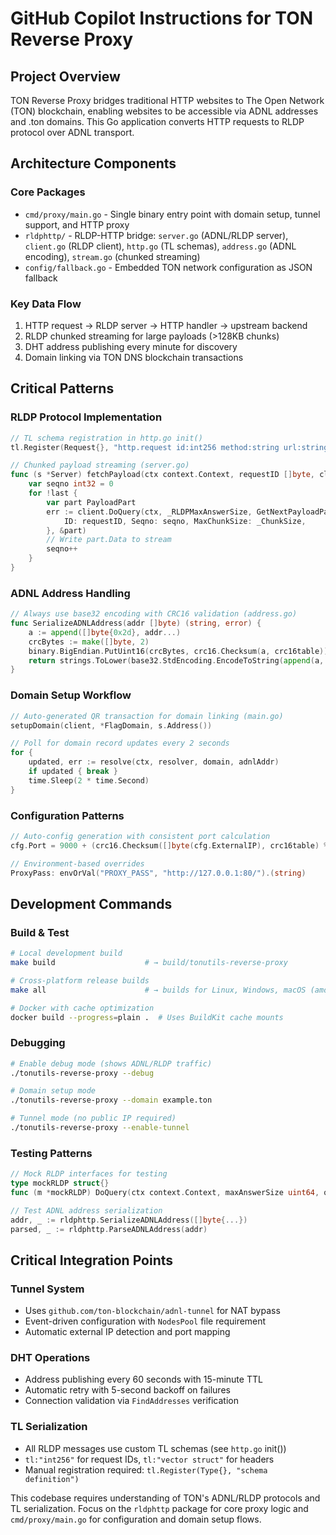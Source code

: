 # GitHub Copilot Instructions for TON Reverse Proxy

## Project Overview

TON Reverse Proxy bridges traditional HTTP websites to The Open Network (TON) blockchain, enabling websites to be accessible via ADNL addresses and .ton domains. This Go application converts HTTP requests to RLDP protocol over ADNL transport.

## Architecture Components

### Core Packages

- `cmd/proxy/main.go` - Single binary entry point with domain setup, tunnel support, and HTTP proxy
- `rldphttp/` - RLDP-HTTP bridge: `server.go` (ADNL/RLDP server), `client.go` (RLDP client), `http.go` (TL schemas), `address.go` (ADNL encoding), `stream.go` (chunked streaming)
- `config/fallback.go` - Embedded TON network configuration as JSON fallback

### Key Data Flow

1. HTTP request → RLDP server → HTTP handler → upstream backend
2. RLDP chunked streaming for large payloads (>128KB chunks)
3. DHT address publishing every minute for discovery
4. Domain linking via TON DNS blockchain transactions

## Critical Patterns

### RLDP Protocol Implementation

```go
// TL schema registration in http.go init()
tl.Register(Request{}, "http.request id:int256 method:string url:string http_version:string headers:(vector http.header) = http.Response")

// Chunked payload streaming (server.go)
func (s *Server) fetchPayload(ctx context.Context, requestID []byte, client RLDP, w io.Writer) error {
    var seqno int32 = 0
    for !last {
        var part PayloadPart
        err := client.DoQuery(ctx, _RLDPMaxAnswerSize, GetNextPayloadPart{
            ID: requestID, Seqno: seqno, MaxChunkSize: _ChunkSize,
        }, &part)
        // Write part.Data to stream
        seqno++
    }
}
```

### ADNL Address Handling

```go
// Always use base32 encoding with CRC16 validation (address.go)
func SerializeADNLAddress(addr []byte) (string, error) {
    a := append([]byte{0x2d}, addr...)
    crcBytes := make([]byte, 2)
    binary.BigEndian.PutUint16(crcBytes, crc16.Checksum(a, crc16table))
    return strings.ToLower(base32.StdEncoding.EncodeToString(append(a, crcBytes...))[1:]), nil
}
```

### Domain Setup Workflow

```go
// Auto-generated QR transaction for domain linking (main.go)
setupDomain(client, *FlagDomain, s.Address())

// Poll for domain record updates every 2 seconds
for {
    updated, err := resolve(ctx, resolver, domain, adnlAddr)
    if updated { break }
    time.Sleep(2 * time.Second)
}
```

### Configuration Patterns

```go
// Auto-config generation with consistent port calculation
cfg.Port = 9000 + (crc16.Checksum([]byte(cfg.ExternalIP), crc16table) % 5000)

// Environment-based overrides
ProxyPass: envOrVal("PROXY_PASS", "http://127.0.0.1:80/").(string)
```

## Development Commands

### Build & Test

```bash
# Local development build
make build                    # → build/tonutils-reverse-proxy

# Cross-platform release builds
make all                      # → builds for Linux, Windows, macOS (amd64/arm64)

# Docker with cache optimization
docker build --progress=plain .  # Uses BuildKit cache mounts
```

### Debugging

```bash
# Enable debug mode (shows ADNL/RLDP traffic)
./tonutils-reverse-proxy --debug

# Domain setup mode
./tonutils-reverse-proxy --domain example.ton

# Tunnel mode (no public IP required)
./tonutils-reverse-proxy --enable-tunnel
```

### Testing Patterns

```go
// Mock RLDP interfaces for testing
type mockRLDP struct{}
func (m *mockRLDP) DoQuery(ctx context.Context, maxAnswerSize uint64, query, result tl.Serializable) error

// Test ADNL address serialization
addr, _ := rldphttp.SerializeADNLAddress([]byte{...})
parsed, _ := rldphttp.ParseADNLAddress(addr)
```

## Critical Integration Points

### Tunnel System

- Uses `github.com/ton-blockchain/adnl-tunnel` for NAT bypass
- Event-driven configuration with `NodesPool` file requirement
- Automatic external IP detection and port mapping

### DHT Operations

- Address publishing every 60 seconds with 15-minute TTL
- Automatic retry with 5-second backoff on failures
- Connection validation via `FindAddresses` verification

### TL Serialization

- All RLDP messages use custom TL schemas (see `http.go` init())
- `tl:"int256"` for request IDs, `tl:"vector struct"` for headers
- Manual registration required: `tl.Register(Type{}, "schema definition")`

This codebase requires understanding of TON's ADNL/RLDP protocols and TL serialization. Focus on the `rldphttp` package for core proxy logic and `cmd/proxy/main.go` for configuration and domain setup flows.
